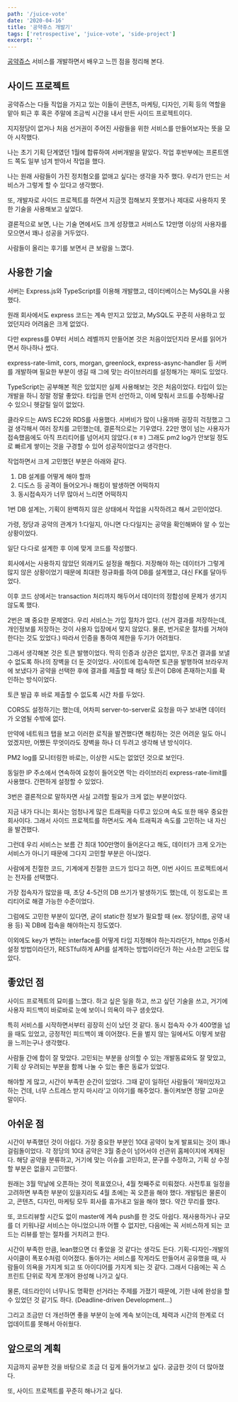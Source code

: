 ```yaml
---
path: '/juice-vote'
date: '2020-04-16'
title: '공약쥬스 개발기'
tags: ['retrospective', 'juice-vote', 'side-project']
excerpt: ''
---
```


[공약쥬스](https://www.juice.vote) 서비스를 개발하면서 배우고 느낀 점을 정리해 본다.

## 사이드 프로젝트

공약쥬스는 다들 직업을 가지고 있는 이들이 콘텐츠, 마케팅, 디자인, 기획 등의 역할을 맡아 퇴근 후 혹은 주말에 조금씩 시간을 내서 만든 사이드 프로젝트이다. 

지지정당이 없거나 처음 선거권이 주어진 사람들을 위한 서비스를 만들어보자는 뜻을 모아 시작했다.

나는 초기 기획 단계였던 1월에 합류하여 서버개발을 맡았다. 작업 후반부에는 프론트엔드 쪽도 일부 넘겨 받아서 작업을 했다.

나는 원래 사람들이 가진 정치혐오를 없애고 싶다는 생각을 자주 했다. 우리가 만드는 서비스가 그렇게 할 수 있다고 생각했다.

또, 개발자로 사이드 프로젝트를 하면서 지금껏 접해보지 못했거나 제대로 사용하지 못한 기술을 사용해보고 싶었다.

결론적으로 보면, 나는 기술 면에서도 크게 성장했고 서비스도 12만명 이상의 사용자를 모으면서 꽤나 성공을 거두었다.

사람들이 올리는 후기를 보면서 큰 보람을 느꼈다.

## 사용한 기술

서버는 Express.js와 TypeScript를 이용해 개발했고, 데이터베이스는 MySQL을 사용했다.

원래 회사에서도 express 코드는 계속 만지고 있었고, MySQL도 꾸준히 사용하고 있었던지라 어려움은 크게 없었다.

다만 express를 0부터 서비스 레벨까지 만들어본 것은 처음이었던지라 문서를 읽어가면서 하나하나 썼다.

express-rate-limit, cors, morgan, greenlock, express-async-handler 등 서버를 개발하며 필요한 부분이 생길 때 그에 맞는 라이브러리를 설정해가는 재미도 있었다.

TypeScript는 공부해본 적은 있었지만 실제 사용해보는 것은 처음이었다. 타입이 있는 개발을 하니 정말 정말 좋았다. 타입을 먼저 선언하고, 이에 맞춰서 코드를 수정해나갈 수 있으니 헷갈릴 일이 없었다.

클라우드는 AWS EC2와 RDS를 사용했다. 서버비가 많이 나올까봐 굉장히 걱정했고 그걸 생각해서 여러 장치를 고민했는데, 결론적으로는 기우였다. 22만 명이 넘는 사용자가 접속했음에도 아직 프리티어를 넘어서지 않았다.(ㅎㅎ) 그래도 pm2 log가 안보일 정도로 빠르게 쌓이는 것을 구경할 수 있어 성공적이었다고 생각한다.

작업하면서 크게 고민했던 부분은 아래와 같다.

1. DB 설계를 어떻게 해야 할까
1. 디도스 등 공격이 들어오거나 해킹이 발생하면 어떡하지
1. 동시접속자가 너무 많아서 느리면 어떡하지


1번 DB 설계는, 기획이 완벽하지 않은 상태에서 작업을 시작하려고 해서 고민이었다.

가령, 정당과 공약의 관계가 1:다일지, 아니면 다:다일지는 공약을 확인해봐야 알 수 있는 상황이었다.

일단 다:다로 설계한 후 이에 맞게 코드를 작성했다.

회사에서는 사용하지 않았던 외래키도 설정을 해줬다. 저장해야 하는 데이터가 그렇게 많지 않은 상황이었기 때문에 최대한 정규화를 하여 DB를 설계했고, 대신 FK를 달아두었다.

이후 코드 상에서는 transaction 처리까지 해두어서 데이터의 정합성에 문제가 생기지 않도록 했다.


2번은 꽤 중요한 문제였다. 우리 서비스는 가입 절차가 없다. (선거 결과를 저장하는데, 개인정보를 저장하는 것이 사용자 입장에서 맞지 않았다. 물론, 번거로운 절차를 거쳐야 한다는 것도 있었다.) 따라서 인증을 통하여 제한을 두기가 어려웠다.

그래서 생각해본 것은 토큰 발행이었다. 딱히 인증과 상관은 없지만, 무조건 결과를 보낼 수 없도록 하나의 장벽을 더 둔 것이었다. 사이트에 접속하면 토큰을 발행하여 브라우저에 보냈다가 공약을 선택한 후에 결과를 제출할 때 해당 토큰이 DB에 존재하는지를 확인하는 방식이었다.

토큰 발급 후 바로 제출할 수 없도록 시간 차를 두었다.

CORS도 설정하기는 했는데, 어차피 server-to-server로 요청을 마구 보내면 데이터가 오염될 수밖에 없다.

만약에 네트워크 탭을 보고 이러한 로직을 발견했다면 해킹하는 것은 어려운 일도 아니었겠지만, 어쨌든 무엇이라도 장벽을 하나 더 두려고 생각해 낸 방식이다.

PM2 log를 모니터링한 바로는, 이상한 시도는 없었던 것으로 보인다.

동일한 IP 주소에서 연속하여 요청이 들어오면 막는 라이브러리 express-rate-limit를 사용했다. 간편하게 설정할 수 있었다.


3번은 결론적으로 말하자면 사실 고려할 필요가 크게 없는 부분이었다. 

지금 내가 다니는 회사는 엄청나게 많은 트래픽을 다루고 있으며 속도 또한 매우 중요한 회사이다. 그래서 사이드 프로젝트를 하면서도 계속 트래픽과 속도를 고민하는 내 자신을 발견했다.

그런데 우리 서비스는 보름 간 최대 100만명이 들어온다고 해도, 데이터가 크게 오가는 서비스가 아니기 때문에 그다지 고민할 부분은 아니었다.

사람에게 친절한 코드, 기계에게 친절한 코드가 있다고 하면, 이번 사이드 프로젝트에서는 전자를 선택했다.

가장 접속자가 많았을 때, 초당 4-5건의 DB 쓰기가 발생하기도 했는데, 이 정도로는 프리티어로 해결 가능한 수준이었다.

그럼에도 고민한 부분이 있다면, 굳이 static한 정보가 필요할 때 (ex. 정당이름, 공약 내용 등) 꼭 DB에 접속을 해야하는지 정도였다.


이외에도 key가 변하는 interface를 어떻게 타입 지정해야 하는지라던가, https 인증서 설정 방법이라던가, RESTful하게 API를 설계하는 방법이라던가 하는 사소한 고민도 많았다.


## 좋았던 점

사이드 프로젝트의 묘미를 느꼈다. 하고 싶은 일을 하고, 쓰고 싶던 기술을 쓰고, 거기에 사용자 피드백이 바로바로 눈에 보이니 의욕이 마구 샘솟았다.

특히 서비스를 시작하면서부터 굉장히 신이 났던 것 같다. 동시 접속자 수가 400명을 넘을 때도 있었고, 긍정적인 피드백이 꽤 이어졌다. 돈을 벌지 않는 일에서도 이렇게 보람을 느끼는구나 생각했다.

사람들 간에 합이 잘 맞았다. 고민되는 부분을 상의할 수 있는 개발동료와도 잘 맞았고, 기획 상 우려되는 부분을 함께 나눌 수 있는 좋은 동료가 있었다.

해야할 게 많고, 시간이 부족한 순간이 있었다. 그때 같이 일하던 사람들이 '재미있자고 하는 건데, 너무 스트레스 받지 마시라'고 이야기를 해주었다. 돌이켜보면 정말 고마운 말이다. 

## 아쉬운 점

시간이 부족했던 것이 아쉽다. 가장 중요한 부분인 10대 공약이 늦게 발표되는 것이 꽤나 걸림돌이었다. 각 정당의 10대 공약은 3월 중순이 넘어서야 선관위 홈페이지에 게재된다. 해당 공약을 분류하고, 거기에 맞는 이슈를 고민하고, 문구를 수정하고, 기획 상 수정할 부분은 없을지 고민했다.

원래는 3월 막날에 오픈하는 것이 목표였으나, 4월 첫째주로 미뤄졌다. 사전투표 일정을 고려하면 부족한 부분이 있을지라도 4월 초에는 꼭 오픈을 해야 했다. 개발팀은 물론이고, 콘텐츠, 디자인, 마케팅 모두 회사를 휴가내고 일을 해야 했다. 약간 무리를 했다.

또, 코드리뷰할 시간도 없이 master에 계속 push를 한 것도 아쉽다. 재사용하거나 규모를 더 키워나갈 서비스는 아니었으니까 어쩔 수 없지만, 다음에는 꼭 서비스하게 되는 코드는 리뷰를 받는 절차를 거치려고 한다.

시간이 부족한 만큼, lean했으면 더 좋았을 것 같다는 생각도 든다. 기획-디자인-개발의 사이클이 폭포수처럼 이어졌다. 돌아가는 서비스를 작게라도 만들어서 공유했을 때, 사람들이 의욕을 가지게 되고 또 아이디어를 가지게 되는 것 같다. 그래서 다음에는 꼭 스프린트 단위로 작게 쪼개어 완성해 나가고 싶다.

물론, 데드라인이 너무나도 명확한 선거라는 주제를 가졌기 때문에, 기한 내에 완성을 할 수 있었던 것 같기도 하다. (Deadline-driven Development...)

그리고 조금만 더 개선하면 좋을 부분이 눈에 계속 보이는데, 체력과 시간의 한계로 더 업데이트를 못해서 아쉬웠다.

## 앞으로의 계획

지금까지 공부한 것을 바탕으로 조금 더 깊게 들어가보고 싶다. 궁금한 것이 더 많아졌다.

또, 사이드 프로젝트를 꾸준히 해나가고 싶다.